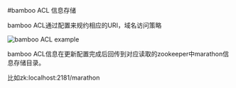 #bamboo ACL 信息存储


bamboo ACL通过配置来规约相应的URI，域名访问策略  

![bamboo ACL example][1]


bamboo ACL信息在更新配置完成后回传到对应读取的zookeeper中marathon信息存储目录。  

比如zk:localhost:2181/marathon

  [1]: http://7xkox4.com1.z0.glb.clouddn.com/bamboo%20ACL%20configuration.png
